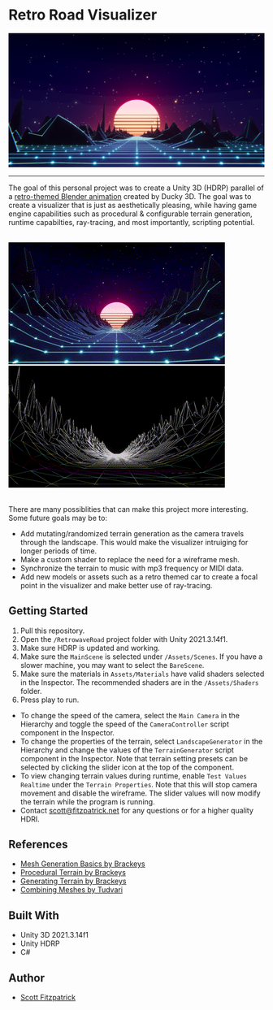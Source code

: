 # Retro Road Visualizer

![](https://github.com/sfitzpatrickchapman/RetroRoadVisualizer/blob/main/DemoMedia/RR_BigSharp.png)

----
The goal of this personal project was to create a Unity 3D (HDRP) parallel of a [retro-themed Blender animation](https://www.youtube.com/watch?v=hnLsktA4gmY) created by Ducky 3D. The goal was to create a visualizer that is just as aesthetically pleasing, while having game engine capabilities such as procedural & configurable terrain generation, runtime capabilties, ray-tracing, and most importantly, scripting potential.<br><br>

![](https://github.com/sfitzpatrickchapman/RetroRoadVisualizer/blob/main/DemoMedia/RR_720p.gif)
![](https://github.com/sfitzpatrickchapman/RetroRoadVisualizer/blob/main/DemoMedia/RR_Bare_720p.gif)<br><br>

There are many possiblities that can make this project more interesting. Some future goals may be to:  
* Add mutating/randomized terrain generation as the camera travels through the landscape. This would make the visualizer intruiging for longer periods of time.
* Make a custom shader to replace the need for a wireframe mesh.
* Synchronize the terrain to music with mp3 frequency or MIDI data.
* Add new models or assets such as a retro themed car to create a focal point in the visualizer and make better use of ray-tracing.

## Getting Started

1. Pull this repository.
2. Open the `/RetrowaveRoad` project folder with Unity 2021.3.14f1.
3. Make sure HDRP is updated and working.
3. Make sure the `MainScene` is selected under `/Assets/Scenes`. If you have a slower machine, you may want to select the `BareScene`.
4. Make sure the materials in `Assets/Materials` have valid shaders selected in the Inspector. The recommended shaders are in the `/Assets/Shaders` folder.
5. Press play to run.

* To change the speed of the camera, select the `Main Camera` in the Hierarchy and toggle the speed of the `CameraController` script component in the Inspector.
* To change the properties of the terrain, select `LandscapeGenerator` in the Hierarchy and change the values of the `TerrainGenerator` script component in the Inspector. Note that terrain setting presets can be selected by clicking the slider icon at the top of the component.
* To view changing terrain values during runtime, enable `Test Values Realtime` under the `Terrain Properties`. Note that this will stop camera movement and disable the wireframe. The slider values will now modify the terrain while the program is running.
* Contact scott@fitzpatrick.net for any questions or for a higher quality HDRI.

## References

* [Mesh Generation Basics by Brackeys](https://www.youtube.com/watch?v=eJEpeUH1EMg)
* [Procedural Terrain by Brackeys](https://www.youtube.com/watch?v=64NblGkAabk&t=699s)
* [Generating Terrain by Brackeys](https://www.youtube.com/watch?v=vFvwyu_ZKfU)
* [Combining Meshes by Tudvari](https://www.youtube.com/watch?v=5WbmDZohtJY)

## Built With
* Unity 3D 2021.3.14f1
* Unity HDRP
* C#

## Author
* [Scott Fitzpatrick](https://www.linkedin.com/in/scott-fitzpatrick-/)

